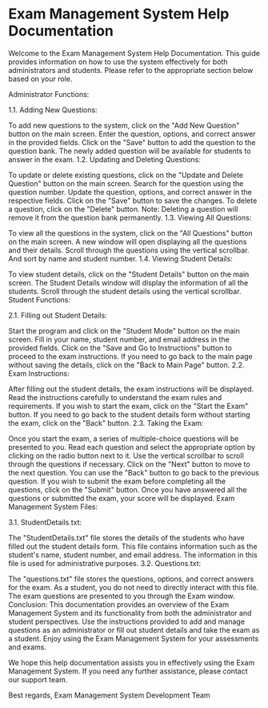 Exam Management System Help Documentation
========================================

Welcome to the Exam Management System Help Documentation. This guide provides information on how to use the system effectively for both administrators and students. Please refer to the appropriate section below based on your role.

Administrator Functions:

1.1. Adding New Questions:

To add new questions to the system, click on the "Add New Question" button on the main screen.
Enter the question, options, and correct answer in the provided fields.
Click on the "Save" button to add the question to the question bank.
The newly added question will be available for students to answer in the exam.
1.2. Updating and Deleting Questions:

To update or delete existing questions, click on the "Update and Delete Question" button on the main screen.
Search for the question using the question number.
Update the question, options, and correct answer in the respective fields.
Click on the "Save" button to save the changes.
To delete a question, click on the "Delete" button.
Note: Deleting a question will remove it from the question bank permanently.
1.3. Viewing All Questions:

To view all the questions in the system, click on the "All Questions" button on the main screen.
A new window will open displaying all the questions and their details.
Scroll through the questions using the vertical scrollbar. And sort by name and student number.
1.4. Viewing Student Details:

To view student details, click on the "Student Details" button on the main screen.
The Student Details window will display the information of all the students.
Scroll through the student details using the vertical scrollbar.
Student Functions:

2.1. Filling out Student Details:

Start the program and click on the "Student Mode" button on the main screen.
Fill in your name, student number, and email address in the provided fields.
Click on the "Save and Go to Instructions" button to proceed to the exam instructions.
If you need to go back to the main page without saving the details, click on the "Back to Main Page" button.
2.2. Exam Instructions:

After filling out the student details, the exam instructions will be displayed.
Read the instructions carefully to understand the exam rules and requirements.
If you wish to start the exam, click on the "Start the Exam" button.
If you need to go back to the student details form without starting the exam, click on the "Back" button.
2.3. Taking the Exam:

Once you start the exam, a series of multiple-choice questions will be presented to you.
Read each question and select the appropriate option by clicking on the radio button next to it.
Use the vertical scrollbar to scroll through the questions if necessary.
Click on the "Next" button to move to the next question.
You can use the "Back" button to go back to the previous question.
If you wish to submit the exam before completing all the questions, click on the "Submit" button.
Once you have answered all the questions or submitted the exam, your score will be displayed.
Exam Management System Files:

3.1. StudentDetails.txt:

The "StudentDetails.txt" file stores the details of the students who have filled out the student details form.
This file contains information such as the student's name, student number, and email address.
The information in this file is used for administrative purposes.
3.2. Questions.txt:

The "questions.txt" file stores the questions, options, and correct answers for the exam.
As a student, you do not need to directly interact with this file. The exam questions are presented to you through the Exam window.
Conclusion:
This documentation provides an overview of the Exam Management System and its functionality from both the administrator and student perspectives. Use the instructions provided to add and manage questions as an administrator or fill out student details and take the exam as a student. Enjoy using the Exam Management System for your assessments and exams.

We hope this help documentation assists you in effectively using the Exam Management System. If you need any further assistance, please contact our support team.

Best regards,
Exam Management System Development Team
